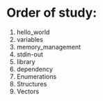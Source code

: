 # Order of study:

1. hello_world
2. variables
3. memory_management
4. stdin-out
5. library
6. dependency
7. Enumerations
8. Structures
9. Vectors
